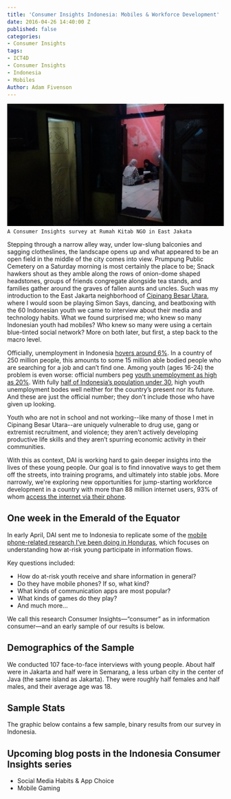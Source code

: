 ```yaml
---
title: 'Consumer Insights Indonesia: Mobiles & Workforce Development'
date: 2016-04-26 14:40:00 Z
published: false
categories:
- Consumer Insights
tags:
- ICT4D
- Consumer Insights
- Indonesia
- Mobiles
Author: Adam Fivenson
---
```


![IMG_20160402_104101258.jpg](/uploads/IMG_20160402_104101258.jpg)
`A Consumer Insights survey at Rumah Kitab NGO in East Jakata`

Stepping through a narrow alley way, under low-slung balconies and sagging clotheslines, the landscape opens up and what appeared to be an open field in the middle of the city comes into view. Prumpung Public Cemetery on a Saturday morning is most certainly the place to be; Snack hawkers shout as they amble along the rows of onion-dome shaped headstones, groups of friends congregate alongside tea stands, and families gather around the graves of fallen aunts and uncles. Such was my introduction to the East Jakarta neighborhood of [Cipinang Besar Utara](https://goo.gl/maps/goZzRo6ZXWq), where I would soon be playing Simon Says, dancing, and beatboxing with the 60 Indonesian youth we came to interview about their media and technology habits. What we found surprised me; who knew so many Indonesian youth had mobiles? Who knew so many were using a certain blue-tinted social network? More on both later, but first, a step back to the macro level. 

Officially, unemployment in Indonesia [hovers around 6%]( http://www.reuters.com/article/us-indonesia-unemployment-idUSKBN0P101D20150621). In a country of 250 million people, this amounts to some 15 million able bodied people who are searching for a job and can’t find one. Among youth (ages 16-24) the problem is even worse: official numbers peg [youth unemployment as high as 20%](http://data.worldbank.org/indicator/SL.UEM.1524.MA.ZS). With fully [half of Indonesia’s population under 30](http://theconversation.com/jobless-youth-raise-risk-of-indonesias-demographic-bonus-turning-into-disaster-50402), high youth unemployment bodes well neither for the country’s present nor its future. And these are just the official number; they don't include those who have given up looking. 

Youth who are not in school and not working--like many of those I met in Cipinang Besar Utara--are uniquely vulnerable to drug use, gang or extremist recruitment, and violence; they aren't actively developing productive life skills and they aren’t spurring economic activity in their communities. 

With this as context, DAI is working hard to gain deeper insights into the lives of these young people. Our goal is to find innovative ways to get them off the streets, into training programs, and ultimately into stable jobs. More narrowly, we're exploring new opportunities for jump-starting workforce development in a country with more than 88 million internet users, 93% of whom [access the internet via their phone](https://www.digitalnewsasia.com/more-90-users-indonesia-access-net-their-smartphone-gfk).

<!--more-->

## One week in the Emerald of the Equator

In early April, DAI sent me to Indonesia to replicate some of the [mobile phone-related research I’ve been doing in Honduras](dai-global-digital.com/2016/04/13/honduras-consumer-insights.html), which focuses on understanding how at-risk young participate in information flows. 

Key questions included: 

* How do at-risk youth receive and share information in general? 
* Do they have mobile phones? If so, what kind? 
* What kinds of communication apps are most popular? 
* What kinds of games do they play?
* And much more...

We call this research Consumer Insights—“consumer” as in information consumer—and an early sample of our results is below. 

## Demographics of the Sample

We conducted 107 face-to-face interviews with young people. About half were in Jakarta and half were in Semarang, a less urban city in the center of Java (the same island as Jakarta). They were roughly half females and half males, and their average age was 18.

## Sample Stats

The graphic below contains a few sample, binary results from our survey in Indonesia. 

<script id="infogram_0_EsjSOIlrstG2hxRh" title="Indonesia CI: The Basics" src="//e.infogr.am/js/embed.js?9rp" type="text/javascript"></script>

## Upcoming blog posts in the Indonesia Consumer Insights series

* Social Media Habits & App Choice
* Mobile Gaming